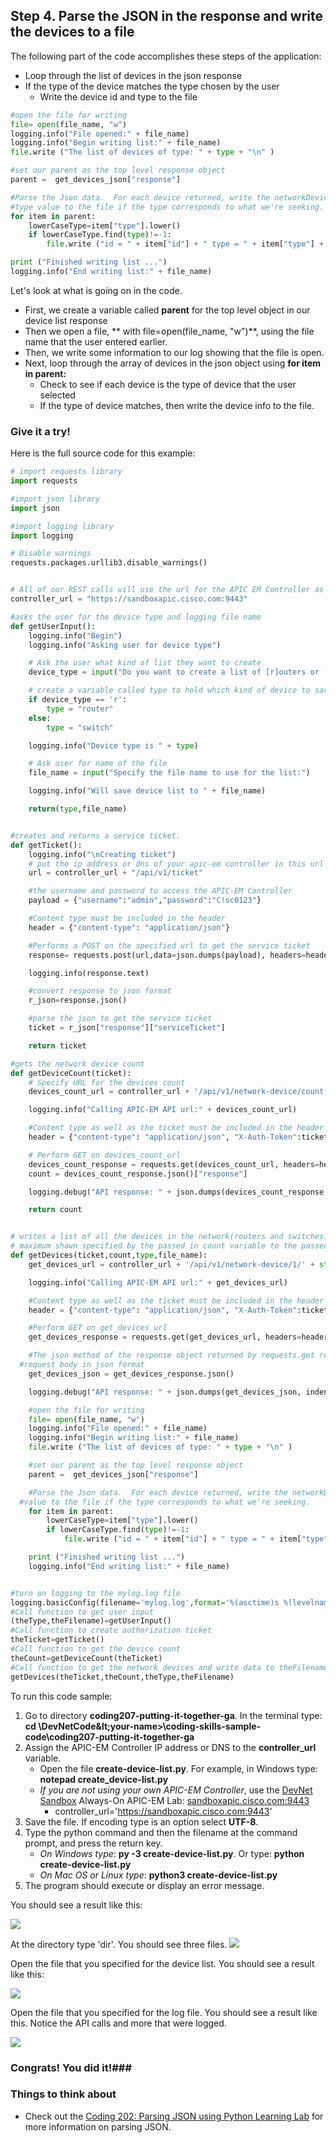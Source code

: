 ## Step 4. Parse the JSON in the response and write the devices to a file
The following part of the code accomplishes these steps of the application:

* Loop through the list of devices in the json response
* If the type of the device matches the type chosen by the user
    * Write the device id and type to the file

```python
#open the file for writing
file= open(file_name, "w")
logging.info("File opened:" + file_name)
logging.info("Begin writing list:" + file_name)
file.write ("The list of devices of type: " + type + "\n" )

#set our parent as the top level response object
parent =  get_devices_json["response"]

#Parse the Json data.  For each device returned, write the networkDeviceId and
#type value to the file if the type corresponds to what we're seeking.
for item in parent:
	lowerCaseType=item["type"].lower()
	if lowerCaseType.find(type)!=-1:
		file.write ("id = " + item["id"] + " type = " + item["type"] + "\n")

print ("Finished writing list ...")
logging.info("End writing list:" + file_name)
```
Let's look at what is going on in the code.

* First, we create a variable called **parent** for the top level object in our device list response
* Then we open a file, ** with file=open(file_name, "w")**, using the file name that the user entered earlier.
* Then, we write some information to our log showing that the file is open.
* Next, loop through the array of devices in the json object using **for item in parent:**
    * Check to see if each device is the type of device that the user selected
    * If the type of device matches, then write the device info to the file.

### Give it a try!

Here is the full source code for this example:

```python
# import requests library
import requests

#import json library
import json

#import logging library
import logging

# Disable warnings
requests.packages.urllib3.disable_warnings()


# All of our REST calls will use the url for the APIC EM Controller as the base URL
controller_url = "https://sandboxapic.cisco.com:9443"

#asks the user for the device type and logging file name
def getUserInput():
	logging.info("Begin")
	logging.info("Asking user for device type")

	# Ask the user what kind of list they want to create
	device_type = input("Do you want to create a list of [r]outers or [s]witches?")

	# create a variable called type to hold which kind of device to save
	if device_type == 'r':
		type = "router"
	else:
		type = "switch"

	logging.info("Device type is " + type)

	# Ask user for name of the file
	file_name = input("Specify the file name to use for the list:")

	logging.info("Will save device list to " + file_name)

	return(type,file_name)


#creates and returns a service ticket.
def getTicket():
	logging.info("\nCreating ticket")
	# put the ip address or dns of your apic-em controller in this url
	url = controller_url + "/api/v1/ticket"

	#the username and password to access the APIC-EM Controller
	payload = {"username":"admin","password":"C!sc0123"}

	#Content type must be included in the header
	header = {"content-type": "application/json"}

	#Performs a POST on the specified url to get the service ticket
	response= requests.post(url,data=json.dumps(payload), headers=header, verify=False)

	logging.info(response.text)

	#convert response to json format
	r_json=response.json()

	#parse the json to get the service ticket
	ticket = r_json["response"]["serviceTicket"]

	return ticket

#gets the network device count
def getDeviceCount(ticket):
	# Specify URL for the devices count
	devices_count_url = controller_url + '/api/v1/network-device/count'

	logging.info("Calling APIC-EM API url:" + devices_count_url)

	#Content type as well as the ticket must be included in the header
	header = {"content-type": "application/json", "X-Auth-Token":ticket}

	# Perform GET on devices_count_url
	devices_count_response = requests.get(devices_count_url, headers=header, verify=False)
	count = devices_count_response.json()["response"]

	logging.debug("API response: " + json.dumps(devices_count_response.json(), indent=4, separators=(',', ': ')))

	return count


# writes a list of all the devices in the network(routers and switches) with the
# maximum shown specified by the passed in count variable to the passed in file_name.
def getDevices(ticket,count,type,file_name):
	get_devices_url = controller_url + '/api/v1/network-device/1/' + str(count)

	logging.info("Calling APIC-EM API url:" + get_devices_url)

	#Content type as well as the ticket must be included in the header
	header = {"content-type": "application/json", "X-Auth-Token":ticket}

	#Perform GET on get_devices_url
	get_devices_response = requests.get(get_devices_url, headers=header, verify=False)

	#The json method of the response object returned by requests.get returns the
  #request body in json format
	get_devices_json = get_devices_response.json()

	logging.debug("API response: " + json.dumps(get_devices_json, indent=4, separators=(',', ': ')))

	#open the file for writing
	file= open(file_name, "w")
	logging.info("File opened:" + file_name)
	logging.info("Begin writing list:" + file_name)
	file.write ("The list of devices of type: " + type + "\n" )

	#set our parent as the top level response object
	parent =  get_devices_json["response"]

	#Parse the Json data.  For each device returned, write the networkDeviceId and type
  #value to the file if the type corresponds to what we're seeking.
	for item in parent:
		lowerCaseType=item["type"].lower()
		if lowerCaseType.find(type)!=-1:
			file.write ("id = " + item["id"] + " type = " + item["type"] + "\n")

	print ("Finished writing list ...")
	logging.info("End writing list:" + file_name)


#turn on logging to the mylog.log file
logging.basicConfig(filename='mylog.log',format='%(asctime)s %(levelname)s: %(message)s',datefmt='%m/%d/%Y %I:%M:%S %p', level=logging.DEBUG)
#Call function to get user input
(theType,theFilename)=getUserInput()
#Call function to create authorization ticket
theTicket=getTicket()
#Call function to get the device count
theCount=getDeviceCount(theTicket)
#Call function to get the network devices and write data to theFilename
getDevices(theTicket,theCount,theType,theFilename)
```

To run this code sample:
1. Go to directory **coding207-putting-it-together-ga**.  In the terminal type:
    **cd \DevNetCode\&lt;your-name&gt;\coding-skills-sample-code\coding207-putting-it-together-ga**
2. Assign the APIC-EM Controller IP address or DNS to the **controller_url** variable.
    * Open the file **create-device-list.py**.  For example, in Windows type: **notepad create_device-list.py**
    * *If you are not using your own APIC-EM Controller*, use the [DevNet Sandbox](https://developer.cisco.com/site/devnet/sandbox/) Always-On APIC-EM Lab: [sandboxapic.cisco.com:9443](https://sandboxapic.cisco.com:9443)
        * controller_url='https://sandboxapic.cisco.com:9443'
3. Save the file. If encoding type is an option select **UTF-8**.
4. Type the python command and then the filename at the command prompt, and press the return key.
    * *On Windows type*: **py -3 create-device-list.py**.  Or type: **python create-device-list.py**
    * *On Mac OS or Linux type*: **python3 create-device-list.py**
5. The program should execute or display an error message.

You should see a result like this:

![](/posts/files/coding-207-putting-it-together-ga/assets/images/create-device-list-1.png)

At the directory type 'dir'.  You should see three files.
![](/posts/files/coding-207-putting-it-together-ga/assets/images/create-device-list-2.png)

Open the file that you specified for the device list.  You should see a result like this:

![](/posts/files/coding-207-putting-it-together-ga/assets/images/create-device-list-3.png)


Open the file that you specified for the log file.  You should see a result like this.  Notice the API calls and more that were logged.

![](/posts/files/coding-207-putting-it-together-ga/assets/images/create-device-list-4.png)

### Congrats! You did it!###

### Things to think about
* Check out the [Coding 202: Parsing JSON using Python Learning Lab](/#/labs/coding-201-parsing-json/step/1) for more information on parsing JSON.
